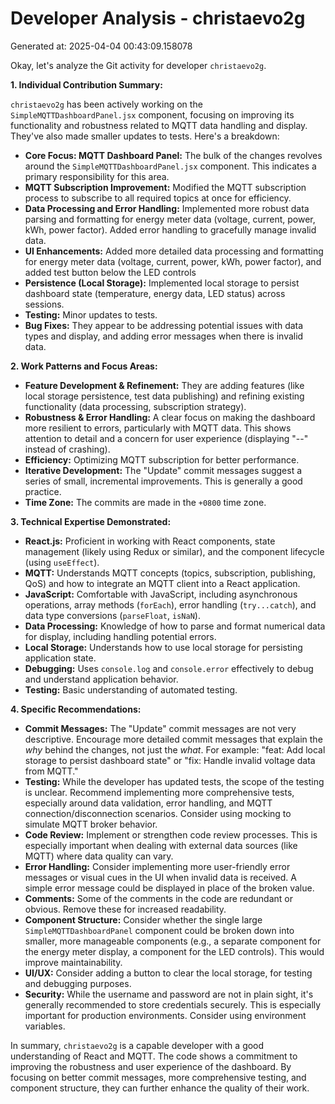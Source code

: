 # Developer Analysis - christaevo2g
Generated at: 2025-04-04 00:43:09.158078

Okay, let's analyze the Git activity for developer `christaevo2g`.

**1. Individual Contribution Summary:**

`christaevo2g` has been actively working on the `SimpleMQTTDashboardPanel.jsx` component, focusing on improving its functionality and robustness related to MQTT data handling and display.  They've also made smaller updates to tests. Here's a breakdown:

*   **Core Focus: MQTT Dashboard Panel:**  The bulk of the changes revolves around the `SimpleMQTTDashboardPanel.jsx` component. This indicates a primary responsibility for this area.
*   **MQTT Subscription Improvement:** Modified the MQTT subscription process to subscribe to all required topics at once for efficiency.
*   **Data Processing and Error Handling:**  Implemented more robust data parsing and formatting for energy meter data (voltage, current, power, kWh, power factor).  Added error handling to gracefully manage invalid data.
*   **UI Enhancements:** Added more detailed data processing and formatting for energy meter data (voltage, current, power, kWh, power factor), and added test button below the LED controls
*   **Persistence (Local Storage):** Implemented local storage to persist dashboard state (temperature, energy data, LED status) across sessions.
*   **Testing:** Minor updates to tests.
*   **Bug Fixes:** They appear to be addressing potential issues with data types and display, and adding error messages when there is invalid data.

**2. Work Patterns and Focus Areas:**

*   **Feature Development & Refinement:** They are adding features (like local storage persistence, test data publishing) and refining existing functionality (data processing, subscription strategy).
*   **Robustness & Error Handling:**  A clear focus on making the dashboard more resilient to errors, particularly with MQTT data.  This shows attention to detail and a concern for user experience (displaying "--" instead of crashing).
*   **Efficiency:**  Optimizing MQTT subscription for better performance.
*   **Iterative Development:** The "Update" commit messages suggest a series of small, incremental improvements.  This is generally a good practice.
*   **Time Zone:** The commits are made in the `+0800` time zone.

**3. Technical Expertise Demonstrated:**

*   **React.js:**  Proficient in working with React components, state management (likely using Redux or similar), and the component lifecycle (using `useEffect`).
*   **MQTT:**  Understands MQTT concepts (topics, subscription, publishing, QoS) and how to integrate an MQTT client into a React application.
*   **JavaScript:**  Comfortable with JavaScript, including asynchronous operations, array methods (`forEach`), error handling (`try...catch`), and data type conversions (`parseFloat`, `isNaN`).
*   **Data Processing:**  Knowledge of how to parse and format numerical data for display, including handling potential errors.
*   **Local Storage:**  Understands how to use local storage for persisting application state.
*   **Debugging:** Uses `console.log` and `console.error` effectively to debug and understand application behavior.
*   **Testing:** Basic understanding of automated testing.

**4. Specific Recommendations:**

*   **Commit Messages:**  The "Update" commit messages are not very descriptive.  Encourage more detailed commit messages that explain the *why* behind the changes, not just the *what*.  For example:  "feat: Add local storage to persist dashboard state" or "fix: Handle invalid voltage data from MQTT."
*   **Testing:** While the developer has updated tests, the scope of the testing is unclear. Recommend implementing more comprehensive tests, especially around data validation, error handling, and MQTT connection/disconnection scenarios.  Consider using mocking to simulate MQTT broker behavior.
*   **Code Review:** Implement or strengthen code review processes.  This is especially important when dealing with external data sources (like MQTT) where data quality can vary.
*   **Error Handling:** Consider implementing more user-friendly error messages or visual cues in the UI when invalid data is received.  A simple error message could be displayed in place of the broken value.
*   **Comments:** Some of the comments in the code are redundant or obvious. Remove these for increased readability.
*   **Component Structure:** Consider whether the single large `SimpleMQTTDashboardPanel` component could be broken down into smaller, more manageable components (e.g., a separate component for the energy meter display, a component for the LED controls).  This would improve maintainability.
*   **UI/UX:** Consider adding a button to clear the local storage, for testing and debugging purposes.
*   **Security:** While the username and password are not in plain sight, it's generally recommended to store credentials securely. This is especially important for production environments. Consider using environment variables.

In summary, `christaevo2g` is a capable developer with a good understanding of React and MQTT. The code shows a commitment to improving the robustness and user experience of the dashboard. By focusing on better commit messages, more comprehensive testing, and component structure, they can further enhance the quality of their work.
